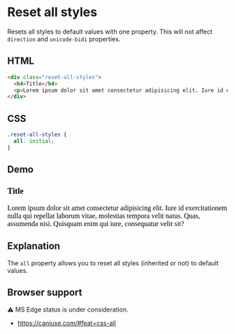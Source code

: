 # Reset all styles

Resets all styles to default values with one property. This will not affect `direction` and `unicode-bidi` properties.

## HTML

```html
<div class="reset-all-styles">
  <h4>Title</h4>
  <p>Lorem ipsum dolor sit amet consectetur adipisicing elit. Iure id exercitationem nulla qui repellat laborum vitae, molestias tempora velit natus. Quas, assumenda nisi. Quisquam enim qui iure, consequatur velit sit?</p>
</div>
```

## CSS

```css
.reset-all-styles {
  all: initial;
}
```

## Demo

<div class="snippet-demo">
  <div class="snippet-demo__reset-all-styles">
    <h3>Title</h3>
    <p>Lorem ipsum dolor sit amet consectetur adipisicing elit. Iure id exercitationem nulla qui repellat laborum vitae, molestias tempora velit natus. Quas, assumenda nisi. Quisquam enim qui iure, consequatur velit sit?</p>
  </div>
</div>

<style>
.snippet-demo__reset-all-styles {
  all: initial;
}
</style>

## Explanation

The `all` property allows you to reset all styles (inherited or not) to default values.

## Browser support

<span class="snippet__support-note">⚠️ MS Edge status is under consideration.</span>

* https://caniuse.com/#feat=css-all

<!-- tags: visual -->
